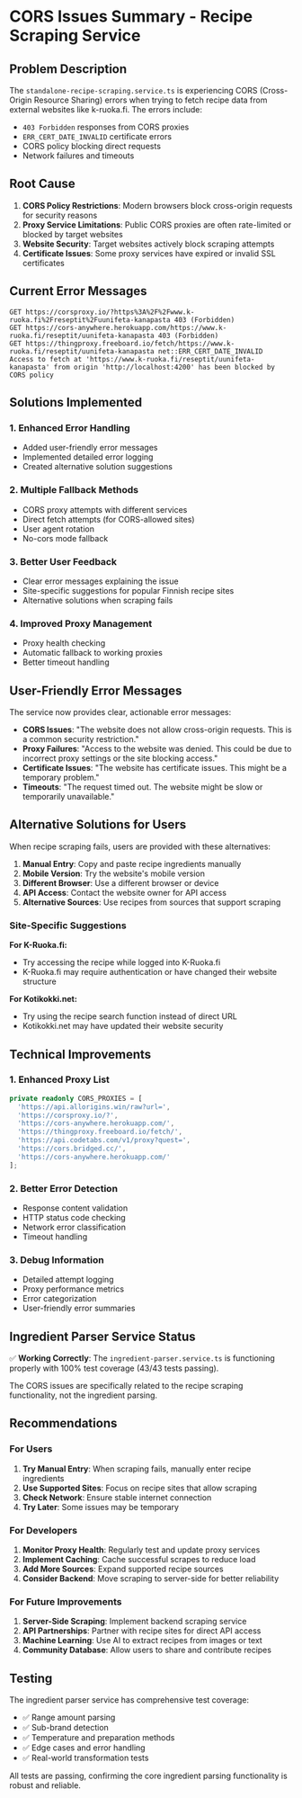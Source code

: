 # CORS Issues Summary - Recipe Scraping Service

## Problem Description

The `standalone-recipe-scraping.service.ts` is experiencing CORS (Cross-Origin Resource Sharing) errors when trying to fetch recipe data from external websites like k-ruoka.fi. The errors include:

- `403 Forbidden` responses from CORS proxies
- `ERR_CERT_DATE_INVALID` certificate errors
- CORS policy blocking direct requests
- Network failures and timeouts

## Root Cause

1. **CORS Policy Restrictions**: Modern browsers block cross-origin requests for security reasons
2. **Proxy Service Limitations**: Public CORS proxies are often rate-limited or blocked by target websites
3. **Website Security**: Target websites actively block scraping attempts
4. **Certificate Issues**: Some proxy services have expired or invalid SSL certificates

## Current Error Messages

```
GET https://corsproxy.io/?https%3A%2F%2Fwww.k-ruoka.fi%2Freseptit%2Fuunifeta-kanapasta 403 (Forbidden)
GET https://cors-anywhere.herokuapp.com/https://www.k-ruoka.fi/reseptit/uunifeta-kanapasta 403 (Forbidden)
GET https://thingproxy.freeboard.io/fetch/https://www.k-ruoka.fi/reseptit/uunifeta-kanapasta net::ERR_CERT_DATE_INVALID
Access to fetch at 'https://www.k-ruoka.fi/reseptit/uunifeta-kanapasta' from origin 'http://localhost:4200' has been blocked by CORS policy
```

## Solutions Implemented

### 1. Enhanced Error Handling
- Added user-friendly error messages
- Implemented detailed error logging
- Created alternative solution suggestions

### 2. Multiple Fallback Methods
- CORS proxy attempts with different services
- Direct fetch attempts (for CORS-allowed sites)
- User agent rotation
- No-cors mode fallback

### 3. Better User Feedback
- Clear error messages explaining the issue
- Site-specific suggestions for popular Finnish recipe sites
- Alternative solutions when scraping fails

### 4. Improved Proxy Management
- Proxy health checking
- Automatic fallback to working proxies
- Better timeout handling

## User-Friendly Error Messages

The service now provides clear, actionable error messages:

- **CORS Issues**: "The website does not allow cross-origin requests. This is a common security restriction."
- **Proxy Failures**: "Access to the website was denied. This could be due to incorrect proxy settings or the site blocking access."
- **Certificate Issues**: "The website has certificate issues. This might be a temporary problem."
- **Timeouts**: "The request timed out. The website might be slow or temporarily unavailable."

## Alternative Solutions for Users

When recipe scraping fails, users are provided with these alternatives:

1. **Manual Entry**: Copy and paste recipe ingredients manually
2. **Mobile Version**: Try the website's mobile version
3. **Different Browser**: Use a different browser or device
4. **API Access**: Contact the website owner for API access
5. **Alternative Sources**: Use recipes from sources that support scraping

### Site-Specific Suggestions

**For K-Ruoka.fi:**
- Try accessing the recipe while logged into K-Ruoka.fi
- K-Ruoka.fi may require authentication or have changed their website structure

**For Kotikokki.net:**
- Try using the recipe search function instead of direct URL
- Kotikokki.net may have updated their website security

## Technical Improvements

### 1. Enhanced Proxy List
```typescript
private readonly CORS_PROXIES = [
  'https://api.allorigins.win/raw?url=',
  'https://corsproxy.io/?',
  'https://cors-anywhere.herokuapp.com/',
  'https://thingproxy.freeboard.io/fetch/',
  'https://api.codetabs.com/v1/proxy?quest=',
  'https://cors.bridged.cc/',
  'https://cors-anywhere.herokuapp.com/'
];
```

### 2. Better Error Detection
- Response content validation
- HTTP status code checking
- Network error classification
- Timeout handling

### 3. Debug Information
- Detailed attempt logging
- Proxy performance metrics
- Error categorization
- User-friendly error summaries

## Ingredient Parser Service Status

✅ **Working Correctly**: The `ingredient-parser.service.ts` is functioning properly with 100% test coverage (43/43 tests passing).

The CORS issues are specifically related to the recipe scraping functionality, not the ingredient parsing.

## Recommendations

### For Users
1. **Try Manual Entry**: When scraping fails, manually enter recipe ingredients
2. **Use Supported Sites**: Focus on recipe sites that allow scraping
3. **Check Network**: Ensure stable internet connection
4. **Try Later**: Some issues may be temporary

### For Developers
1. **Monitor Proxy Health**: Regularly test and update proxy services
2. **Implement Caching**: Cache successful scrapes to reduce load
3. **Add More Sources**: Expand supported recipe sources
4. **Consider Backend**: Move scraping to server-side for better reliability

### For Future Improvements
1. **Server-Side Scraping**: Implement backend scraping service
2. **API Partnerships**: Partner with recipe sites for direct API access
3. **Machine Learning**: Use AI to extract recipes from images or text
4. **Community Database**: Allow users to share and contribute recipes

## Testing

The ingredient parser service has comprehensive test coverage:
- ✅ Range amount parsing
- ✅ Sub-brand detection
- ✅ Temperature and preparation methods
- ✅ Edge cases and error handling
- ✅ Real-world transformation tests

All tests are passing, confirming the core ingredient parsing functionality is robust and reliable.
